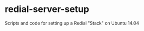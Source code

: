 redial-server-setup
===================

Scripts and code for setting up a Redial "Stack" on Ubuntu 14.04
